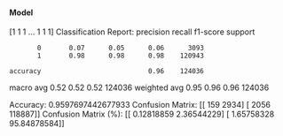 #### Model
[1 1 1 ... 1 1 1]
Classification Report:
              precision    recall  f1-score   support

           0       0.07      0.05      0.06      3093
           1       0.98      0.98      0.98    120943

    accuracy                           0.96    124036
   macro avg       0.52      0.52      0.52    124036
weighted avg       0.95      0.96      0.96    124036

Accuracy: 0.9597697442677933
Confusion Matrix:
[[   159   2934]
 [  2056 118887]]
Confusion Matrix (%):
[[ 0.12818859  2.36544229]
 [ 1.65758328 95.84878584]]
